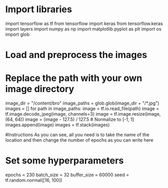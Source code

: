 # Import libraries
import tensorflow as tf
from tensorflow import keras
from tensorflow.keras import layers
import numpy as np
import matplotlib.pyplot as plt
import os
import glob

# Load and preprocess the images
# Replace the path with your own image directory
image_dir = "/content/bro"
image_paths = glob.glob(image_dir + "/*.jpg")
images = []
for path in image_paths:
  image = tf.io.read_file(path)
  image = tf.image.decode_jpeg(image, channels=3)
  image = tf.image.resize(image, (64, 64))
  image = (image - 127.5) / 127.5 # Normalize to [-1, 1]
  images.append(image)
images = tf.stack(images)

#Instructions
As you can see, all you need is to take the name of the
location and then change the number of epochs as you can write here

# Set some hyperparameters
epochs = 230
batch_size = 32
buffer_size = 60000
seed = tf.random.normal([16, 100])
